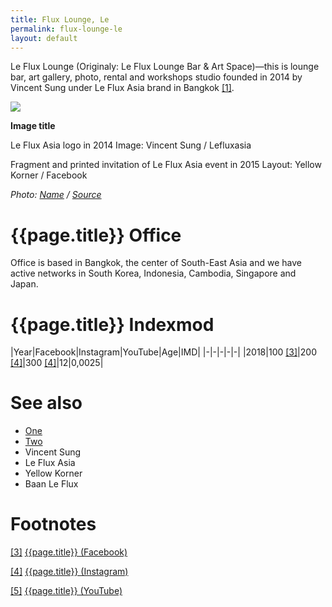 ```yaml
---
title: Flux Lounge, Le
permalink: flux-lounge-le
layout: default
---
```


Le Flux Lounge (Originaly: Le Flux Lounge Bar & Art Space)—this is lounge bar, art gallery, photo, rental and workshops studio founded in 2014 by Vincent Sung under Le Flux Asia brand in Bangkok <span id="a1">[\[1\]](#f1)</span>.

![](/encyclopedia/images/image-name.jpg)

**Image title**

Le Flux Asia logo in 2014
Image: Vincent Sung / Lefluxasia

Fragment and printed invitation of Le Flux Asia event in 2015
Layout: Yellow Korner / Facebook

*Photo: [Name](index) / [Source](index)*

# {{page.title}} Office

Office is based in Bangkok, the center of South-East Asia and we have active networks in South Korea, Indonesia, Cambodia, Singapore and Japan.

# {{page.title}} Indexmod

|Year|Facebook|Instagram|YouTube|Age|IMD|
|-|-|-|-|-|
|2018|100 <span id="a3">[\[3\]](#f3)</span>|200 <span id="a4">[\[4\]](#f4)</span>|300 <span id="a4">[\[4\]](#f4)</span>|12|0,0025|


# See also

+ [One](index)
+ [Two](index)
+ Vincent Sung
+ Le Flux Asia
+ Yellow Korner
+ Baan Le Flux

# Footnotes

[[3]](#a3) <span id="f3"></span> [{{page.title}} (Facebook)](index)

[[4]](#a4) <span id="f4"></span> [{{page.title}} (Instagram)](index)

[[5]](#a5) <span id="f5"></span> [{{page.title}} (YouTube)](index)
